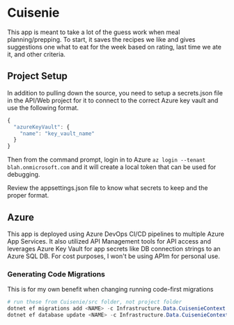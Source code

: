 # Cuisenie

This app is meant to take a lot of the guess work when meal planning/prepping. To start, it saves the recipes we like and gives suggestions one what to eat for the week based on rating, last time we ate it, and other criteria.

## Project Setup

In addition to pulling down the source, you need to setup a secrets.json file in the API/Web project for it to connect to the correct Azure key vault and use the following format.

```javascript
{
  "azureKeyVault": {
    "name": "key_vault_name"
  }
}
```

Then from the command prompt, login in to Azure `az login --tenant blah.onmicrosoft.com` and it will create a local token that can be used for debugging.

Review the appsettings.json file to know what secrets to keep and the proper format.

## Azure

This app is deployed using Azure DevOps CI/CD pipelines to multiple Azure App Services. It also utilized API Management tools for API access and leverages Azure Key Vault for app secrets like DB connection strings to an Azure SQL DB. For cost purposes, I won't be using APIm for personal use.

### Generating Code Migrations

This is for my own benefit when changing running code-first migrations

```powershell
# run these from Cuisenie/src folder, not project folder
dotnet ef migrations add <NAME> -c Infrastructure.Data.CuisenieContext -p Infrastructure -s API -o Data/Migrations
dotnet ef database update <NAME> -c Infrastructure.Data.CuisenieContext -p Infrastructure -s API
```
